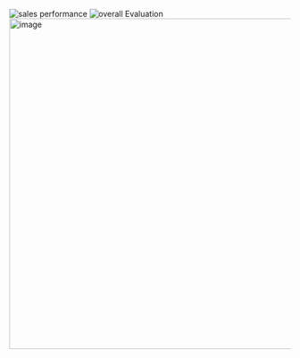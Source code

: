 ![sales performance](https://github.com/user-attachments/assets/ac1b0e35-9813-45c2-8acf-a8149094b34c)
![overall Evaluation](https://github.com/user-attachments/assets/d27d8dc6-f4a6-416b-a57b-f402ed6d93f2)
<img width="1070" height="591" alt="image" src="https://github.com/user-attachments/assets/1e9d761c-2fc6-47fc-bd8a-184c02702eb9" />
